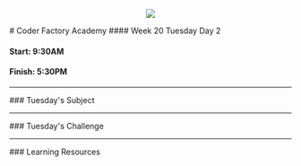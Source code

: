 <p align="center"><img src="https://github.com/coder-factory-academy/cf-guidline-css/blob/master/CFA.png"></p>
# Coder Factory Academy
#### Week 20 Tuesday Day 2

#### Start: 9:30AM
#### Finish: 5:30PM
<hr>
### Tuesday's Subject




<hr>
### Tuesday's Challenge


<hr>
### Learning Resources
